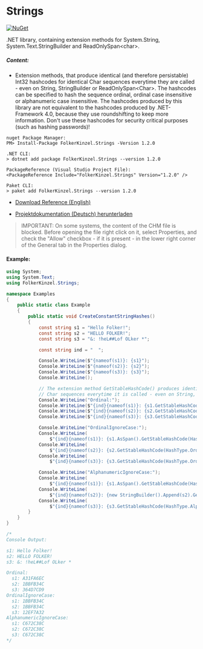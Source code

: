 # Strings
[![NuGet](https://img.shields.io/nuget/v/FolkerKinzel.Strings)](https://www.nuget.org/packages/FolkerKinzel.Strings/)


.NET library, containing extension methods for System.String, System.Text.StringBuilder and ReadOnlySpan&lt;char&gt;.

##### Content:
* Extension methods, that produce identical (and therefore 
 persistable) Int32 hashcodes for identical Char sequences 
 everytime they are called - even on String, StringBuilder or 
 ReadOnlySpan&lt;Char&gt;. The hashcodes can be specified to 
 hash the sequence ordinal, ordinal case insensitive or 
 alphanumeric case insensitive. The hashcodes produced by this 
 library are not equivalent to the hashcodes produced by 
 .NET-Framework 4.0, because they use roundshifting to keep 
 more information. Don't use these hashcodes for security 
 critical purposes (such as hashing passwords)!


```
nuget Package Manager:
PM> Install-Package FolkerKinzel.Strings -Version 1.2.0

.NET CLI:
> dotnet add package FolkerKinzel.Strings --version 1.2.0

PackageReference (Visual Studio Project File):
<PackageReference Include="FolkerKinzel.Strings" Version="1.2.0" />

Paket CLI:
> paket add FolkerKinzel.Strings --version 1.2.0
```

* [Download Reference (English)](https://github.com/FolkerKinzel/Strings/blob/master/ProjectReference/1.2.0/FolkerKinzel.Strings.Reference.en.chm)

* [Projektdokumentation (Deutsch) herunterladen](https://github.com/FolkerKinzel/Strings/blob/master/ProjectReference/1.2.0/FolkerKinzel.Strings.Doku.de.chm)

> IMPORTANT: On some systems, the content of the CHM file is blocked. Before opening the file
>  right click on it, select Properties, and check the "Allow" checkbox - if it 
> is present - in the lower right corner of the General tab in the Properties dialog.

#### Example:
```csharp
using System;
using System.Text;
using FolkerKinzel.Strings;

namespace Examples
{
    public static class Example
    {
        public static void CreateConstantStringHashes()
        {
            const string s1 = "Hello Folker!";
            const string s2 = "HELLO FOLKER!";
            const string s3 = "&: !heL##Lof OLker *";

            const string ind = "  ";

            Console.WriteLine($"{nameof(s1)}: {s1}");
            Console.WriteLine($"{nameof(s2)}: {s2}");
            Console.WriteLine($"{nameof(s3)}: {s3}");
            Console.WriteLine();

            // The extension method GetStableHashCode() produces identical Int32 hash codes for identical
            // Char sequences everytime it is called - even on String, StringBuilder or ReadOnlySpan<char>:
            Console.WriteLine("Ordinal:");
            Console.WriteLine($"{ind}{nameof(s1)}: {s1.GetStableHashCode(HashType.Ordinal):X8}");
            Console.WriteLine($"{ind}{nameof(s2)}: {s2.GetStableHashCode(HashType.Ordinal):X8}");
            Console.WriteLine($"{ind}{nameof(s3)}: {s3.GetStableHashCode(HashType.Ordinal):X8}");

            Console.WriteLine("OrdinalIgnoreCase:");
            Console.WriteLine(
                $"{ind}{nameof(s1)}: {s1.AsSpan().GetStableHashCode(HashType.OrdinalIgnoreCase):X8}");
            Console.WriteLine(
                $"{ind}{nameof(s2)}: {s2.GetStableHashCode(HashType.OrdinalIgnoreCase):X8}");
            Console.WriteLine(
                $"{ind}{nameof(s3)}: {s3.GetStableHashCode(HashType.OrdinalIgnoreCase):X8}");

            Console.WriteLine("AlphanumericIgnoreCase:");
            Console.WriteLine(
                $"{ind}{nameof(s1)}: {s1.AsSpan().GetStableHashCode(HashType.AlphaNumericIgnoreCase):X8}");
            Console.WriteLine(
                $"{ind}{nameof(s2)}: {new StringBuilder().Append(s2).GetStableHashCode(HashType.AlphaNumericIgnoreCase):X8}");
            Console.WriteLine(
                $"{ind}{nameof(s3)}: {s3.GetStableHashCode(HashType.AlphaNumericIgnoreCase):X8}");
        }
    }
}

/*
Console Output:

s1: Hello Folker!
s2: HELLO FOLKER!
s3: &: !heL##Lof OLker *

Ordinal:
  s1: A31FA6EC
  s2: 1BBFB34C
  s3: 364D7CD9
OrdinalIgnoreCase:
  s1: 1BBFB34C
  s2: 1BBFB34C
  s3: 12EF7A32
AlphanumericIgnoreCase:
  s1: C672C38C
  s2: C672C38C
  s3: C672C38C
*/
```
